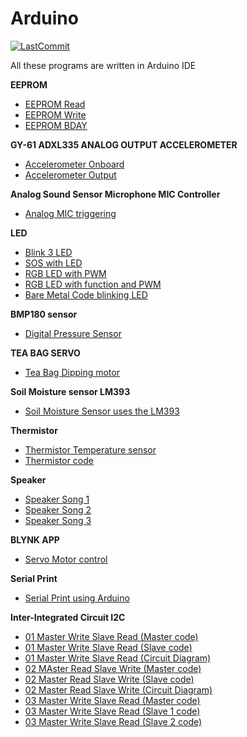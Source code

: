 # Arduino
[![LastCommit](https://img.shields.io/github/last-commit/balaji303/Arduino.svg?style=social)](https://github.com/balaji303/Arduino/commits/master)

All these programs are written in Arduino IDE

**EEPROM**

- [EEPROM Read](https://github.com/balaji303/Arduino/blob/master/EEPROMRead.ino)
- [EEPROM Write](https://github.com/balaji303/Arduino/blob/master/EEPROMWrite.ino)
- [EEPROM BDAY](https://github.com/balaji303/Arduino/blob/master/EEpBDAY.ino)

**GY-61 ADXL335 ANALOG OUTPUT ACCELEROMETER**

- [Accelerometer Onboard](https://github.com/balaji303/Arduino/blob/master/onboard.ino)
- [Accelerometer Output](https://github.com/balaji303/Arduino/blob/master/acceleroonBreadboard.ino)

**Analog Sound Sensor Microphone MIC Controller**

- [Analog MIC triggering](https://github.com/balaji303/Arduino/blob/master/AnalogMic.ino)

**LED**

- [Blink 3 LED](https://github.com/balaji303/Arduino/blob/master/LED/Blink3led.ino)
- [SOS with LED](https://github.com/balaji303/Arduino/blob/master/LED/SOSwithLED.ino)
- [RGB LED with PWM](https://github.com/balaji303/Arduino/blob/master/LED/RGB%20with%20pwm.ino)
- [RGB LED with function and PWM](https://github.com/balaji303/Arduino/blob/master/LED/RGBled%20with%20function.ino)
- [Bare Metal Code blinking LED](https://github.com/balaji303/Arduino/blob/master/LED/BareMetalCode.ino)

**BMP180 sensor**

- [Digital Pressure Sensor](https://github.com/balaji303/Arduino/blob/master/BMP.ino)

**TEA BAG SERVO**
 
 - [Tea Bag Dipping motor](https://github.com/balaji303/Arduino/blob/master/Teabag.ino)

**Soil Moisture  sensor LM393**

 - [Soil Moisture Sensor uses the LM393]( https://github.com/balaji303/Arduino/blob/master/Moisture%20sensor.ino )

**Thermistor**

- [Thermistor Temperature sensor](https://github.com/balaji303/Arduino/blob/master/Thermister.ino)
- [Thermistor code](https://github.com/balaji303/Arduino/blob/master/Thermister2.ino)

**Speaker**
- [Speaker Song 1](https://github.com/balaji303/Arduino/blob/master/Speaker/Song1.ino)
- [Speaker Song 2](https://github.com/balaji303/Arduino/blob/master/Speaker/Song2.ino)
- [Speaker Song 3](https://github.com/balaji303/Arduino/blob/master/Speaker/Song3.ino)

**BLYNK APP**

- [Servo Motor control](https://github.com/balaji303/Arduino/blob/master/Blynkservo.ino)

**Serial Print**

- [Serial Print using Arduino](https://github.com/balaji303/Arduino/blob/master/SerialPrint.ino)

**Inter-Integrated Circuit I2C**

- [01 Master Write Slave Read (Master code)](https://github.com/balaji303/Arduino/blob/master/Protocol/Inter-Integrated%20Circuit%20I2C/01/Master.ino)
- [01 Master Write Slave Read (Slave code)]()
- [01 Master Write Slave Read (Circuit Diagram)](https://github.com/balaji303/Arduino/blob/master/i2c.png)
- [02 MAster Read Slave Write (Master code)](https://github.com/balaji303/Arduino/blob/master/ReadSlaveWrite.ino)
- [02 Master Read Slave Write (Slave code)](https://github.com/balaji303/Arduino/blob/master/02SlaveCode.ino)
- [02 Master Read Slave Write (Circuit Diagram)](https://github.com/balaji303/Arduino/blob/master/i2c.png)
- [03 Master Write Slave Read (Master code)](https://github.com/balaji303/Arduino/blob/master/03master.ino)
- [03 Master Write Slave Read (Slave 1 code)](https://github.com/balaji303/Arduino/blob/master/03Slave1.ino)
- [03 Master Write Slave Read (Slave 2 code)](https://github.com/balaji303/Arduino/blob/master/03Slave2.ino)


